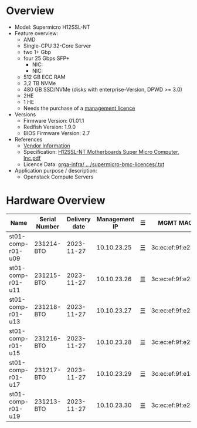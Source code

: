 
# Overview

* Model: Supermicro H12SSL-NT
* Feature overview:
  * AMD
  * Single-CPU 32-Core Server
  * two 1+ Gbp
  * four 25 Gbps SFP+
    * NIC: 
    * NIC: 
  * 512 GB ECC RAM
  * 3,2 TB NVMe
  * 480 GB SSD/NVMe (disks with enterprise-Version, DPWD >= 3.0)
  * 2HE
  * 1 HE
  * Needs the purchase of a [management licence](https://store.supermicro.com/out-of-band-sft-oob-lic.html?utm=newsm)
* Versions
  * Firmware Version: 01.01.1
  * Redfish Version:  1.9.0
  * BIOS Firmware Version: 2.7
* References
  * [Vendor Information](https://www.supermicro.com/en/products/motherboard/H12SSL-NT)
  * Specification: [H12SSL-NT Motherboards Super Micro Computer, Inc.pdf](https://github.com/SCS-Private/orga-infra/blob/main/scs-system-landscape/spec_sheets/servers//H12SSL-NT_Motherboards_Super_Micro_Computer_Inc.pdf)
  * Licence Data: [orga-infra/ .. /supermicro-bmc-licences/<mac-adress>.txt](https://github.com/SCS-Private/orga-infra/tree/main/scs-system-landscape/supermicro-bmc-licences/)
* Application purpose / description:
  * Openstack Compute Servers

# Hardware Overview

| Name                      | Serial Number   | Delivery date | Management IP  | ☰                        | MGMT MAC           | Comments                        |
|---------------------------|-----------------|---------------|----------------|--------------------------|--------------------|---------------------------------|
| st01-comp-r01-u09         | 231214-BTO      | 2023-11-27    | 10.10.23.25    | [☰](https://10.10.23.25) | 3c:ec:ef:9f:e2:40  |                                 |
| st01-comp-r01-u11         | 231215-BTO      | 2023-11-27    | 10.10.23.26    | [☰](https://10.10.23.26) | 3c:ec:ef:9f:e2:4e  |                                 |
| st01-comp-r01-u13         | 231218-BTO      | 2023-11-27    | 10.10.23.27    | [☰](https://10.10.23.27) | 3c:ec:ef:9f:e2:2f  |                                 |
| st01-comp-r01-u15         | 231216-BTO      | 2023-11-27    | 10.10.23.28    | [☰](https://10.10.23.28) | 3c:ec:ef:9f:e2:0c  |                                 |
| st01-comp-r01-u17         | 231217-BTO      | 2023-11-27    | 10.10.23.29    | [☰](https://10.10.23.29) | 3c:ec:ef:9f:e1:d1  |                                 |
| st01-comp-r01-u19         | 231213-BTO      | 2023-11-27    | 10.10.23.30    | [☰](https://10.10.23.30) | 3c:ec:ef:9f:e2:6b  |                                 |

